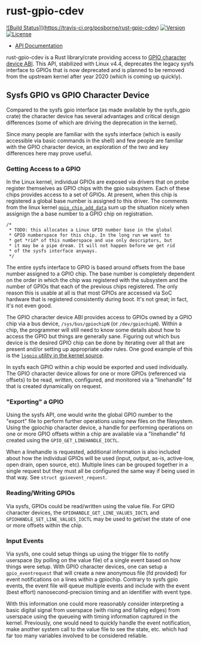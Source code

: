 # rust-gpio-cdev

[![Build Status]](https://travis-ci.org/posborne/rust-gpio-cdev.svg?branch=master)](https://travis-ci.org/posborne/rust-gpio-cdev)
[![Version](https://img.shields.io/crates/v/gpio-cdev.svg)](https://crates.io/crates/gpio-cdev)
[![License](https://img.shields.io/crates/l/gpio-cdev.svg)](https://github.com/posborne/rust-gpio-cdev/blob/master/README.md#license)

- [API Documentation](https://docs.rs/gpio-cdev)

rust-gpio-cdev is a Rust library/crate providing access to [GPIO character device
ABI](https://www.kernel.org/doc/Documentation/ABI/testing/gpio-cdev).  This API,
stabilized with Linux v4.4, deprecates the legacy sysfs interface to GPIOs that
is now deprecated and is planned to be removed from the upstream kernel after
year 2020 (which is coming up quickly).

## Sysfs GPIO vs GPIO Character Device

Compared to the sysfs gpio interface (as made available by the sysfs_gpio crate)
the character device has several advantages and critical design differences
(some of which are driving the deprecation in the kernel).

Since many people are familiar with the sysfs interface (which is easily
accessible via basic commands in the shell) and few people are familiar with the
GPIO character device, an exploration of the two and key differences here may
prove useful.

### Getting Access to a GPIO

In the Linux kernel, individual GPIOs are exposed via drivers that on probe register
themselves as GPIO chips with the gpio subsystem.  Each of these chips provides
access to a set of GPIOs.  At present, when this chip is registered a global
base number is assigned to this driver.  The comments from the linux kernel
[`gpio_chip_add_data`](https://elixir.bootlin.com/linux/v4.9.85/source/drivers/gpio/gpiolib.c#L1087)
sum up the situation nicely when assignign the a base number to a GPIO chip
on registration.

    /*
     * TODO: this allocates a Linux GPIO number base in the global
     * GPIO numberspace for this chip. In the long run we want to
     * get *rid* of this numberspace and use only descriptors, but
     * it may be a pipe dream. It will not happen before we get rid
     * of the sysfs interface anyways.
     */

The entire sysfs interface to GPIO is based around offsets from the base number
assigned to a GPIO chip.  The base number is completely dependent on the order
in which the chip was registered with the subsystem and the number of GPIOs that
each of the previous chips registered.  The only reason this is usable at all is
that most GPIOs are accessed via SoC hardware that is registered consistently
during boot.  It's not great; in fact, it's not even good.

The GPIO character device ABI provides access to GPIOs owned by a GPIO chip via
a bus device, `/sys/bus/gpiochipN` (or `/dev/gpiochipN`).  Within a chip, the
programmer will still need to know some details about how to access the GPIO but
things are generally sane.  Figuring out which bus device is the desired GPIO
chip can be done by iterating over all that are present and/or setting up
appropriate udev rules.  One good example of this is the [`lsgpio` utility in
the kernel source](https://github.com/torvalds/linux/blob/master/tools/gpio/lsgpio.c).

In sysfs each GPIO within a chip would be exported and used individually. The
GPIO character device allows for one or more GPIOs (referenced via offsets) to
be read, written, configured, and monitored via a "linehandle" fd that is
created dynamically on request.

### "Exporting" a GPIO

Using the sysfs API, one would write the global GPIO number to the "export" file
to perform further operations using new files on the filesystem.  Using the
gpiochip character device, a handle for performing operations on one or more
GPIO offsets within a chip are available via a "linehandle" fd created using the
`GPIO_GET_LINEHANDLE_IOCTL`.

When a linehandle is requested, additional information is also included about
how the individual GPIOs will be used (input, output, as-is, active-low, open
drain, open source, etc).  Multiple lines can be grouped together in a single
request but they must all be configured the same way if being used in that way.
See `struct gpioevent_request`.

### Reading/Writing GPIOs

Via sysfs, GPIOs could be read/written using the value file.  For GPIO character
devices, the `GPIOHANDLE_GET_LINE_VALUES_IOCTL` and
`GPIOHANDLE_SET_LINE_VALUES_IOCTL` may be used to get/set the state of one or
more offsets within the chip.

### Input Events

Via sysfs, one could setup things up using the trigger file to notify userspace
(by polling on the value file) of a single event based on how things were setup.
With GPIO character devices, one can setup a `gpio_eventrequest` that will create
a new anonymous file (fd provided) for event notifications on a lines within a
gpiochip.  Contrary to sysfs gpio events, the event file will queue multiple events
and include with the event (best effort) nanosecond-precision timing and an
identifier with event type.

With this information one could more reasonably consider interpreting a basic
digital signal from userspace (with rising and falling edges) from userspace
using the queueing with timing information captured in the kernel.  Previously, one
would need to quickly handle the event notification, make another system call
to the value file to see the state, etc. which had far too many variables involved
to be considered reliable.
